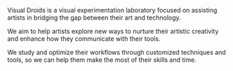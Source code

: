 Visual Droids is a visual experimentation laboratory focused on assisting artists in bridging the gap between their art and technology.

We aim to help artists explore new ways to nurture their artistic creativity and enhance how they communicate with their tools.

We study and optimize their workflows through customized techniques and tools, so we can help them make the most of their skills and time.